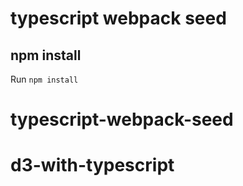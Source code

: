 # typescript webpack seed

## npm install
Run `npm install`
# typescript-webpack-seed

# d3-with-typescript
